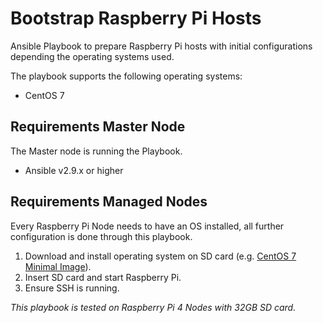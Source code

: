 # Bootstrap Raspberry Pi Hosts 
Ansible Playbook to prepare Raspberry Pi hosts with initial configurations depending the operating systems used.

The playbook supports the following operating systems:
* CentOS 7

## Requirements Master Node
The Master node is running the Playbook.
* Ansible v2.9.x or higher

## Requirements Managed Nodes
Every Raspberry Pi Node needs to have an OS installed, all further configuration is done through this playbook.

1. Download and install operating system on SD card (e.g. [CentOS 7 Minimal Image](http://ftp.rz.uni-frankfurt.de/pub/mirrors/centos-altarch/7.8.2003/isos/aarch64/images/CentOS-Userland-7-aarch64-RaspberryPI-Minimal-4-2003-sda.raw.xz)).
2. Insert SD card and start Raspberry Pi.
3. Ensure SSH is running.


*This playbook is tested on Raspberry Pi 4 Nodes with 32GB SD card.*
